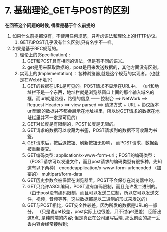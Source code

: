 # 7. 基础理论_GET与POST的区别

**在回答这个问题的时候, 得看是基于什么前提的**

1. 如果什么前提都没有，不使用任何规范，只考虑语法和理论上的HTTP协议。
   1. GET和POST几乎没有什么区别,只有名字不一样。
2. 如果是基于RFC规范的。
   1. 理论上的(Specification) :
      1. GET和POST具有相同的语法，但是有不同的语义。
      2. get是用来获取数据的，post是用来发送数据的，其他方面没有区别。
   2. 实现上的(Implementation) ：各种浏览器,就是这个规范的实现者。(也就是在Web环境下)
      1. GET的数据在URL是可见的。POST请求不显示在URL中。
      （url和地址栏不是一个东西，地址栏就是浏览器窗口上面的那个输入域名的框，而url就是路径，路径的信息 —— 控制台 ==> NetWork ==> Request Headers ==> view parsed ==> 请求方式 + URL + 协议版本url里面的数据并不都会展示在地址栏里，所以说GET请求的数据在地址栏里并不一定是可见的）
      2. GET对长度是有限制的，POST长度是无限的。
      3. GET请求的数据可以收藏为书签，POST请求到的数据不可收藏为书签。
      4. GET请求后，按后退按钮、刷新按钮无影响， 而POST请求，数据会被重新提交。
      5. GET编码类型: application/x-www-form-url；POST的编码类型：
      （POST请求可以发送文件，而且post请求的编码类型有很多种，先知道有以下两种）
      encodeapplication/x-www-form-urlencoded （加密的）
      multipart/form-data
      6. GET历史参数会被保留在浏览器里，POST不会保存在浏览器中的。
      7. GET只允许ASCIl编码，POST没有编码限制，而且允许发二进制的。
      （由于post没有编码限制，而且可以发送二进制，所以它可以发送文件，视频，音频等等，这些数据都是以二进制的形式来发送的）
      8. GET与POST相比，GET安全性较差，因为所发的数据是URL的一部分。
      （只是说get较差，post实际上也很差，只不过get更差）
      回答出这8点, 是纯前端的内容;
      但是真正在公司里写后端, 那么前面的那一丢丢内容会经常接触到;

